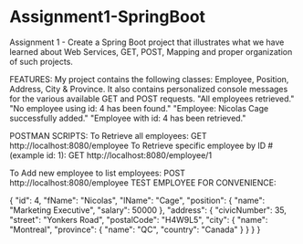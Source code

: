 # Assignment1-SpringBoot
Assignment 1 - Create a Spring Boot project that illustrates what we have learned about Web Services, GET, POST, Mapping and proper organization of such projects. 

FEATURES:
My project contains the following classes: Employee, Position, Address, City & Province. 
It also contains personalized console messages for the various available GET and POST requests.
"All employees retrieved."
"No employee using id: 4 has been found."
"Employee: Nicolas Cage successfully added."
"Employee with id: 4 has been retrieved."


POSTMAN SCRIPTS:
To Retrieve all employees: GET http://localhost:8080/employee
To Retrieve specific employee by ID # (example id: 1): GET http://localhost:8080/employee/1

To Add new employee to list employees: POST http://localhost:8080/employee
TEST EMPLOYEE FOR CONVENIENCE: 

{
      "id": 4,
      "fName": "Nicolas",
      "lName": "Cage",
      "position": {
              "name": "Marketing Executive",
              "salary": 50000
      },
      "address": {
          "civicNumber": 35,
          "street": "Yonkers Road",
          "postalCode": "H4W9L5",
          "city": {
              "name": "Montreal",
              "province": {
                      "name": "QC",
                      "country": "Canada"
             }
         }
     }
} 

